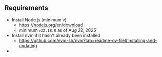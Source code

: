 ## Requirements

- Install Node.js (minimum v)
  - https://nodejs.org/en/download
  - minimum `v22.18.0` as of Aug 22, 2025
- Install nvm if it hasn't already been installed
  - https://github.com/nvm-sh/nvm?tab=readme-ov-file#installing-and-updating
-
